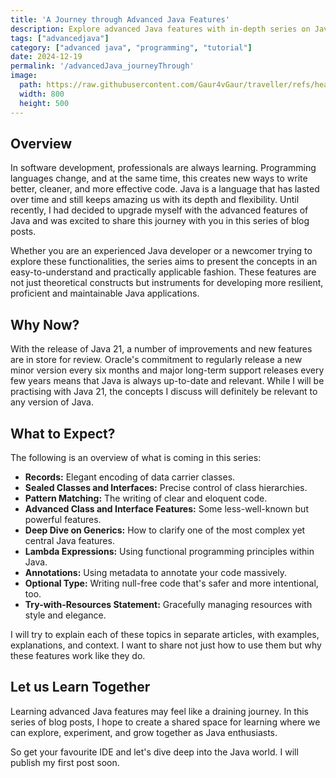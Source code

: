 ```yaml
---
title: 'A Journey through Advanced Java Features'
description: Explore advanced Java features with in-depth series on Java 21. Learn about records, sealed classes, pattern matching, and more to enhance your coding skills and create robust Java applications.
tags: ["advancedjava"]
category: ["advanced java", "programming", "tutorial"]
date: 2024-12-19
permalink: '/advancedJava_journeyThrough'
image:
  path: https://raw.githubusercontent.com/Gaur4vGaur/traveller/refs/heads/master/images/java/2024-12-19-advancedJava_journeyThrough.jpg
  width: 800
  height: 500
---
```



## Overview
In software development, professionals are always learning. Programming languages change, and at the same time, this creates new ways to write better, cleaner, and more effective code. Java is a language that has lasted over time and still keeps amazing us with its depth and flexibility. Until recently, I had decided to upgrade myself with the advanced features of Java and was excited to share this journey with you in this series of blog posts.

Whether you are an experienced Java developer or a newcomer trying to explore these functionalities, the series aims to present the concepts in an easy-to-understand and practically applicable fashion. These features are not just theoretical constructs but instruments for developing more resilient, proficient and maintainable Java applications.


## Why Now?

With the release of Java 21, a number of improvements and new features are in store for review. Oracle's commitment to regularly release a new minor version every six months and major long-term support releases every few years means that Java is always up-to-date and relevant. While I will be practising with Java 21, the concepts I discuss will definitely be relevant to any version of Java.


## What to Expect?
The following is an overview of what is coming in this series:

* **Records:** Elegant encoding of data carrier classes.
* **Sealed Classes and Interfaces:** Precise control of class hierarchies.
* **Pattern Matching:** The writing of clear and eloquent code.
* **Advanced Class and Interface Features:** Some less-well-known but powerful features.
* **Deep Dive on Generics:** How to clarify one of the most complex yet central Java features.
* **Lambda Expressions:** Using functional programming principles within Java.
* **Annotations:** Using metadata to annotate your code massively.
* **Optional Type:** Writing null-free code that's safer and more intentional, too.
* **Try-with-Resources Statement:** Gracefully managing resources with style and elegance.

I will try to explain each of these topics in separate articles, with examples, explanations, and context. I want to share not just how to use them but why these features work like they do.


## Let us Learn Together
Learning advanced Java features may feel like a draining journey. In this series of blog posts, I hope to create a shared space for learning where we can explore, experiment, and grow together as Java enthusiasts.

So get your favourite IDE and let's dive deep into the Java world. I will publish my first post soon.


 
